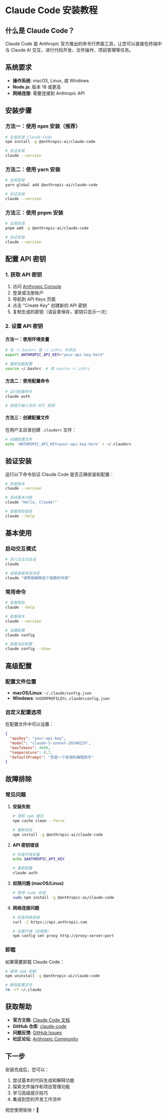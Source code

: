 # Claude Code 安装教程

## 什么是 Claude Code？

Claude Code 是 Anthropic 官方推出的命令行界面工具，让您可以直接在终端中与 Claude AI 交互，进行代码开发、文件操作、项目管理等任务。

## 系统要求

- **操作系统**: macOS, Linux, 或 Windows
- **Node.js**: 版本 18 或更高
- **网络连接**: 需要连接到 Anthropic API

## 安装步骤

### 方法一：使用 npm 安装（推荐）

```bash
# 全局安装 Claude Code
npm install -g @anthropic-ai/claude-code

# 验证安装
claude --version
```

### 方法二：使用 yarn 安装

```bash
# 全局安装
yarn global add @anthropic-ai/claude-code

# 验证安装
claude --version
```

### 方法三：使用 pnpm 安装

```bash
# 全局安装
pnpm add -g @anthropic-ai/claude-code

# 验证安装
claude --version
```

## 配置 API 密钥

### 1. 获取 API 密钥

1. 访问 [Anthropic Console](https://console.anthropic.com/)
2. 登录或注册账户
3. 导航到 API Keys 页面
4. 点击 "Create Key" 创建新的 API 密钥
5. 复制生成的密钥（请妥善保存，密钥只显示一次）

### 2. 设置 API 密钥

#### 方法一：使用环境变量

```bash
# 在 ~/.bashrc 或 ~/.zshrc 中添加
export ANTHROPIC_API_KEY="your-api-key-here"

# 重新加载配置
source ~/.bashrc  # 或 source ~/.zshrc
```

#### 方法二：使用配置命令

```bash
# 运行配置命令
claude auth

# 按提示输入您的 API 密钥
```

#### 方法三：创建配置文件

在用户主目录创建 `.clauderc` 文件：

```bash
# 创建配置文件
echo 'ANTHROPIC_API_KEY=your-api-key-here' > ~/.clauderc
```

## 验证安装

运行以下命令验证 Claude Code 是否正确安装和配置：

```bash
# 检查版本
claude --version

# 测试基本功能
claude "Hello, Claude!"

# 查看帮助信息
claude --help
```

## 基本使用

### 启动交互模式

```bash
# 进入交互式会话
claude

# 或者直接发送消息
claude "请帮我解释这个函数的作用"
```

### 常用命令

```bash
# 查看帮助
claude --help

# 查看版本
claude --version

# 设置配置
claude config

# 查看当前配置
claude config --show
```

## 高级配置

### 配置文件位置

- **macOS/Linux**: `~/.claude/config.json`
- **Windows**: `%USERPROFILE%\.claude\config.json`

### 自定义配置选项

在配置文件中可以设置：

```json
{
  "apiKey": "your-api-key",
  "model": "claude-3-sonnet-20240229",
  "maxTokens": 4096,
  "temperature": 0.7,
  "defaultPrompt": "您是一个有用的编程助手"
}
```

## 故障排除

### 常见问题

1. **安装失败**
   ```bash
   # 清除 npm 缓存
   npm cache clean --force

   # 重新安装
   npm install -g @anthropic-ai/claude-code
   ```

2. **API 密钥错误**
   ```bash
   # 检查环境变量
   echo $ANTHROPIC_API_KEY

   # 重新配置
   claude auth
   ```

3. **权限问题 (macOS/Linux)**
   ```bash
   # 使用 sudo 安装
   sudo npm install -g @anthropic-ai/claude-code
   ```

4. **网络连接问题**
   ```bash
   # 检查网络连接
   curl -I https://api.anthropic.com

   # 设置代理（如需要）
   npm config set proxy http://proxy-server:port
   ```

### 卸载

如果需要卸载 Claude Code：

```bash
# 使用 npm 卸载
npm uninstall -g @anthropic-ai/claude-code

# 删除配置文件
rm -rf ~/.claude
```

## 获取帮助

- **官方文档**: [Claude Code 文档](https://docs.anthropic.com/claude/docs/claude-code)
- **GitHub 仓库**: [claude-code](https://github.com/anthropics/claude-code)
- **问题反馈**: [GitHub Issues](https://github.com/anthropics/claude-code/issues)
- **社区论坛**: [Anthropic Community](https://community.anthropic.com)

## 下一步

安装完成后，您可以：

1. 尝试基本的代码生成和解释功能
2. 探索文件操作和项目管理功能
3. 学习高级提示技巧
4. 集成到您的开发工作流中

祝您使用愉快！🎉